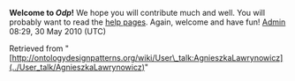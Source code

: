 __Welcome to _Odp_!__ We hope you will contribute much and well. 
You will probably want to read the [help pages](http://ontologydesignpatterns.org/wiki/Help:Contents "Help:Contents"). Again, welcome and have fun! [Admin](../User/ValentinaPresutti "User:ValentinaPresutti") 08:29, 30 May 2010 (UTC)





Retrieved from "[http://ontologydesignpatterns.org/wiki/User\_talk:AgnieszkaLawrynowicz](../User_talk/AgnieszkaLawrynowicz)"